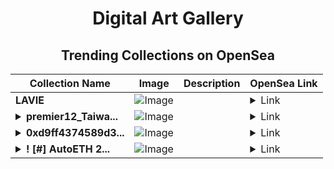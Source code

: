 <div align="center">

# Digital Art Gallery

## Trending Collections on OpenSea

| Collection Name                       | Image                                                                                     | Description                       | OpenSea Link                                                                                          |
|---------------------------------------|-------------------------------------------------------------------------------------------|-----------------------------------|--------------------------------------------------------------------------------------------------------|
| **LAVIE** | ![Image](https://i.seadn.io/s/raw/files/a094d541db4dbd735ebe1c3bcbba6160.jpg?w=500&auto=format?w=200&auto=format) |  | <details><summary>Link</summary>[LAVIE](https://opensea.io/collection/lavie-2)</details> |
| **<details><summary>premier12_Taiwa...</summary>premier12_Taiwan_shutout_Japan</details>** | ![Image](https://i.seadn.io/s/raw/files/a022fcd14a455fd29151800b9b191c76.jpg?w=500&auto=format?w=200&auto=format) |  | <details><summary>Link</summary>[premier12_Taiwan_shutout_Japan](https://opensea.io/collection/premier12-taiwan-shutout-japan)</details> |
| **<details><summary>0xd9ff4374589d3...</summary>0xd9ff4374589d35f88fc70a7cc298e0bce56b4b8a</details>** | ![Image](https://i.seadn.io/s/raw/files/662371d5e0a8665a35b37f8206b4c8fe.jpg?w=500&auto=format?w=200&auto=format) |  | <details><summary>Link</summary>[0xd9ff4374589d35f88fc70a7cc298e0bce56b4b8a](https://opensea.io/collection/0xd9ff4374589d35f88fc70a7cc298e0bce56b4b8a)</details> |
| **<details><summary>! [#] AutoETH 2...</summary>! [#] AutoETH 2022</details>** | ![Image](https://i.seadn.io/s/raw/files/26a54873844b8fabdeb8b1584bcd4360.png?w=500&auto=format?w=200&auto=format) |  | <details><summary>Link</summary>[! [#] AutoETH 2022](https://opensea.io/collection/autoeth-2022)</details> |

</div>